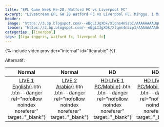 ```yaml
---
title: "EPL Game Week Ke-28: Watford FC vs Liverpool FC"
excerpt: "Livestream EPL GW 28 Watford FC vs Liverpool FC. Minggu, 1 Maret 2020 Pukul 00.30 WIB (UTC+7)"
header:
 image: "https://3.bp.blogspot.com/--eBgLIJgXDk/Xlqns4n5zpI/AAAAAAAAUq0/kLxtSMzCjHEhn-NYCsMAyqKapOFAGUwUACLcBGAsYHQ/s1600/Screenshot_20200301-005856_Chrome.png"
 teaser: "https://3.bp.blogspot.com/--eBgLIJgXDk/Xlqns4n5zpI/AAAAAAAAUq0/kLxtSMzCjHEhn-NYCsMAyqKapOFAGUwUACLcBGAsYHQ/s400/Screenshot_20200301-005856_Chrome.png"
categories: [liverpool]
tags: [liga inggris, watford fc, liverpool fc]
---
```


{% include video provider="internal" id="lfcarabic" %}

Alternatif:

|Normal|Normal|HD|HD|
|:---:|:---:|:---:|:---:|
|[LIVE 1 English](/lfc-english){:.btn .btn--danger rel="nofollow noindex noreferer" target="_blank"}|[LIVE 2 Arabic](/lfc-arabic){:.btn .btn--danger rel="nofollow noindex noreferer" target="_blank"}|[HD LIVE 1 PC/Mobile](https://dailysport.pw/c3.php){:.btn .btn--danger rel="nofollow noindex noreferer" target="_blank"}|[HD LIVE 2 PC/Mobile](https://dailysport.pw/c4.php){:.btn .btn--danger rel="nofollow noindex noreferer" target="_blank"}|


